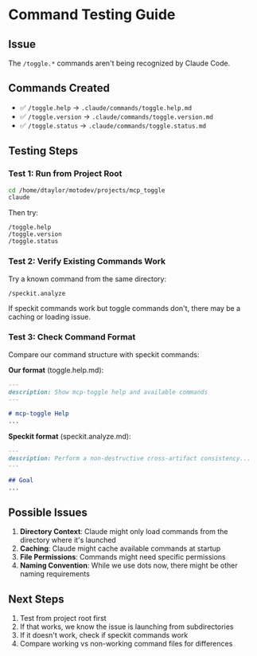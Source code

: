 # Command Testing Guide

## Issue
The `/toggle.*` commands aren't being recognized by Claude Code.

## Commands Created
- ✅ `/toggle.help` → `.claude/commands/toggle.help.md`
- ✅ `/toggle.version` → `.claude/commands/toggle.version.md`
- ✅ `/toggle.status` → `.claude/commands/toggle.status.md`

## Testing Steps

### Test 1: Run from Project Root
```bash
cd /home/dtaylor/motodev/projects/mcp_toggle
claude
```

Then try:
```
/toggle.help
/toggle.version
/toggle.status
```

### Test 2: Verify Existing Commands Work
Try a known command from the same directory:
```
/speckit.analyze
```

If speckit commands work but toggle commands don't, there may be a caching or loading issue.

### Test 3: Check Command Format
Compare our command structure with speckit commands:

**Our format** (toggle.help.md):
```markdown
---
description: Show mcp-toggle help and available commands
---

# mcp-toggle Help
...
```

**Speckit format** (speckit.analyze.md):
```markdown
---
description: Perform a non-destructive cross-artifact consistency...
---

## Goal
...
```

## Possible Issues

1. **Directory Context**: Claude might only load commands from the directory where it's launched
2. **Caching**: Claude might cache available commands at startup
3. **File Permissions**: Commands might need specific permissions
4. **Naming Convention**: While we use dots now, there might be other naming requirements

## Next Steps

1. Test from project root first
2. If that works, we know the issue is launching from subdirectories
3. If it doesn't work, check if speckit commands work
4. Compare working vs non-working command files for differences
